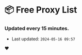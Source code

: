 # :package: Free Proxy List
### Updated every 15 minutes.

- Last updated: `2024-05-16 09:57`

:heart:
